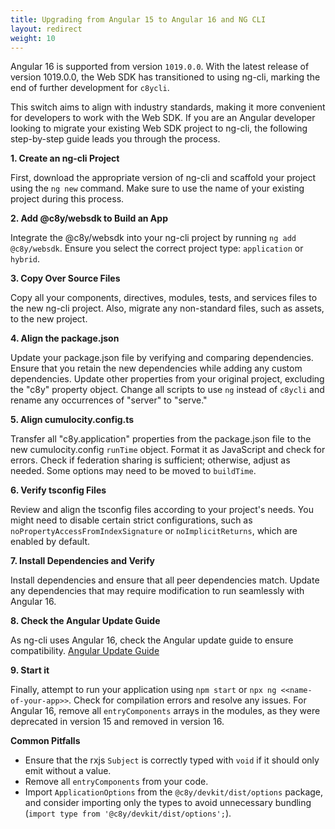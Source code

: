 ```yaml
---
title: Upgrading from Angular 15 to Angular 16 and NG CLI
layout: redirect
weight: 10
---
```


Angular 16 is supported from version `1019.0.0`. With the latest release of version 1019.0.0, the Web SDK has transitioned to using ng-cli, marking
the end of further development for `c8ycli`.

This switch aims to align with industry standards, making it more convenient for developers to work
with the Web SDK. If you are an Angular developer looking to migrate your existing Web SDK project to
ng-cli, the following step-by-step guide leads you through the process.

**1. Create an ng-cli Project**

First, download the appropriate version of ng-cli and scaffold your project using the `ng new`
command. Make sure to use the name of your existing project during this process.

**2. Add @c8y/websdk to Build an App**

Integrate the @c8y/websdk into your ng-cli project by running `ng add @c8y/websdk`. Ensure you
select the correct project type: `application` or `hybrid`.

**3. Copy Over Source Files**

Copy all your components, directives, modules, tests, and services files to the new ng-cli project.
Also, migrate any non-standard files, such as assets, to the new project.

**4. Align the package.json**

Update your package.json file by verifying and comparing dependencies. Ensure that you retain the
new dependencies while adding any custom dependencies. Update other properties from your original
project, excluding the "c8y" property object. Change all scripts to use `ng` instead of `c8ycli` and
rename any occurrences of "server" to "serve."

**5. Align cumulocity.config.ts**

Transfer all "c8y.application" properties from the package.json file to the new cumulocity.config
`runTime` object. Format it as JavaScript and check for errors. Check if federation sharing is
sufficient; otherwise, adjust as needed. Some options may need to be moved to `buildTime`.

**6. Verify tsconfig Files**

Review and align the tsconfig files according to your project's needs. You might need to disable
certain strict configurations, such as `noPropertyAccessFromIndexSignature` or `noImplicitReturns`,
which are enabled by default.

**7. Install Dependencies and Verify**

Install dependencies and ensure that all peer dependencies match. Update any dependencies that may
require modification to run seamlessly with Angular 16.

**8. Check the Angular Update Guide**

As ng-cli uses Angular 16, check the Angular update guide to ensure compatibility.
[Angular Update Guide](https://update.angular.io/?v=15.0-16.0)

**9. Start it**

Finally, attempt to run your application using `npm start` or `npx ng <<name-of-your-app>>`. Check
for compilation errors and resolve any issues. For Angular 16, remove all `entryComponents` arrays
in the modules, as they were deprecated in version 15 and removed in version 16.

**Common Pitfalls**

- Ensure that the rxjs `Subject` is correctly typed with `void` if it should only emit without a
  value.
- Remove all `entryComponents` from your code.
- Import `ApplicationOptions` from the `@c8y/devkit/dist/options` package, and consider importing
  only the types to avoid unnecessary bundling (`import type from '@c8y/devkit/dist/options';`).

